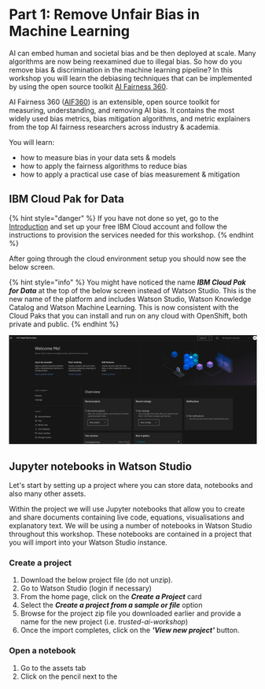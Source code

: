# Part 1: Remove Unfair Bias in Machine Learning

AI can embed human and societal bias and be then deployed at scale. Many algorithms are now being reexamined due to illegal bias. So how do you remove bias & discrimination in the machine learning pipeline? In this workshop you will learn the debiasing techniques that can be implemented by using the open source toolkit [AI Fairness 360](https://aif360.mybluemix.net/).

AI Fairness 360 \([AIF360](https://github.com/Trusted-AI/AIF360)\) is an extensible, open source toolkit for measuring, understanding, and removing AI bias. It contains the most widely used bias metrics, bias mitigation algorithms, and metric explainers from the top AI fairness researchers across industry & academia.

You will learn:

* how to measure bias in your data sets & models
* how to apply the fairness algorithms to reduce bias
* how to apply a practical use case of bias measurement & mitigation

## IBM Cloud Pak for Data

{% hint style="danger" %}
If you have not done so yet, go to the [Introduction](https://margriet-groenendijk.gitbook.io/trusted-ai-workshop/introduction) and set up your free IBM Cloud account and follow the instructions to provision the services needed for this workshop.
{% endhint %}

After going through the cloud environment setup you should now see the below screen.

{% hint style="info" %}
You might have noticed the name _**IBM Cloud Pak for Data**_ at the top of the below screen instead of Watson Studio. This is the new name of the platform and includes Watson Studio, Watson Knowledge Catalog and Watson Machine Learning. This is now consistent with the Cloud Paks that you can install and run on any cloud with OpenShift, both private and public.
{% endhint %}

![](.gitbook/assets/screenshot-2020-08-21-at-16.50.56.png)

## Jupyter notebooks in Watson Studio

Let's start by setting up a project where you can store data, notebooks and also many other assets. 

Within the project we will use Jupyter notebooks that allow you to create and share documents containing live code, equations, visualisations and explanatory text. We will be using a number of notebooks in Watson Studio throughout this workshop. These notebooks are contained in a project that you will import into your Watson Studio instance.

### Create a project

1. Download the below project file \(do not unzip\).
2. Go to Watson Studio \(login if necessary\)
3. From the home page, click on the _**Create a Project**_ card     
4. Select the _**Create a project from a sample or file**_ option 
5. Browse for the project zip file you downloaded earlier and provide a name for the new project \(i.e. _trusted-ai-workshop_\)    
6. Once the import completes, click on the _**'View new project'**_ button.

### Open a notebook

1. Go to the assets tab
2. Click on the pencil next to the 




